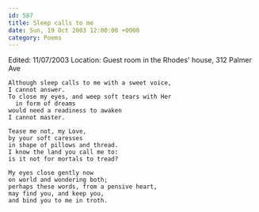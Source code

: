 ```yaml
---
id: 587
title: Sleep calls to me
date: Sun, 19 Oct 2003 12:00:00 +0000
category: Poems
---
```


Edited: 11/07/2003
Location: Guest room in the Rhodes' house, 312 Palmer Ave

    Although sleep calls to me with a sweet voice,  
    I cannot answer.  
    To close my eyes, and weep soft tears with Her  
      in form of dreams  
    would need a readiness to awaken  
    I cannot master.

    Tease me not, my Love,  
    by your soft caresses  
    in shape of pillows and thread.  
    I know the land you call me to:  
    is it not for mortals to tread?

    My eyes close gently now  
    on world and wondering both;  
    perhaps these words, from a pensive heart,  
    may find you, and keep you,  
    and bind you to me in troth.


